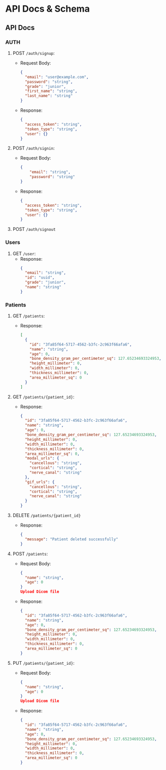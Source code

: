 # API Docs & Schema

## API Docs

### AUTH

1. POST `/auth/signup`:
    - Request Body:
        ```json
        {
          "email": "user@example.com",
          "password": "string",
          "grade": "junior",
          "first_name": "string",
          "last_name": "string"
        }
        ```
    - Response:
        ```json
        {
          "access_token": "string",
          "token_type": "string",
          "user": {}
        }
        ```
      
2. POST `/auth/signin`:
    - Request Body:
        ```json
        {
            "email": "string",
            "password": "string"
        }
        ```
    - Response:
        ```json
        {
          "access_token": "string",
          "token_type": "string",
          "user": {}
        }
        ```

3. POST `/auth/signout`

### Users
1. GET `/user`:
    - Response:
        ```json
        {
          "email": "string",
          "id": "uuid",
          "grade": "junior",
          "name": "string"
        }
        ```

### Patients
1. GET `/patients`:
    - Response:
        ```json
        [
          {
            "id": "3fa85f64-5717-4562-b3fc-2c963f66afa6",
            "name": "string",
            "age": 0,
            "bone_density_gram_per_centimeter_sq": 127.65234693324953,
            "height_millimeter": 0,
            "width_millimeter": 0,
            "thickness_millimeter": 0,
            "area_millimeter_sq": 0
          }
        ]
        ```
2. GET `/patients/{patient_id}`:
    - Response:
        ```json
        {
          "id": "3fa85f64-5717-4562-b3fc-2c963f66afa6",
          "name": "string",
          "age": 0,
          "bone_density_gram_per_centimeter_sq": 127.65234693324953,
          "height_millimeter": 0,
          "width_millimeter": 0,
          "thickness_millimeter": 0,
          "area_millimeter_sq": 0,
          "modal_urls": {
            "cancellous": "string",
            "cortical": "string",
            "nerve_canal": "string"
          },
          "gif_urls": {
            "cancellous": "string",
            "cortical": "string",
            "nerve_canal": "string"
          }   
        }
        ```
      
3. DELETE `/patients/{patient_id}`
    - Response:
        ```json
        {
          "message": "Patient deleted successfully"
        }
        ```
      
4. POST `/patients`:
    - Request Body:
        ```json
        {
          "name": "string",
          "age": 0
        }
        Upload Dicom file
        ```
    - Response:
        ```json
        {
          "id": "3fa85f64-5717-4562-b3fc-2c963f66afa6",
          "name": "string",
          "age": 0,
          "bone_density_gram_per_centimeter_sq": 127.65234693324953,
          "height_millimeter": 0,
          "width_millimeter": 0,
          "thickness_millimeter": 0,
          "area_millimeter_sq": 0
        }
        ```
      
5. PUT `/patients/{patient_id}`:
    - Request Body:
        ```json
        {
          "name": "string",
          "age": 0
        }
        Upload Dicom file
        ```
    - Response:
        ```json
        {
          "id": "3fa85f64-5717-4562-b3fc-2c963f66afa6",
          "name": "string",
          "age": 0,
          "bone_density_gram_per_centimeter_sq": 127.65234693324953,
          "height_millimeter": 0,
          "width_millimeter": 0,
          "thickness_millimeter": 0,
          "area_millimeter_sq": 0
        }
        ```